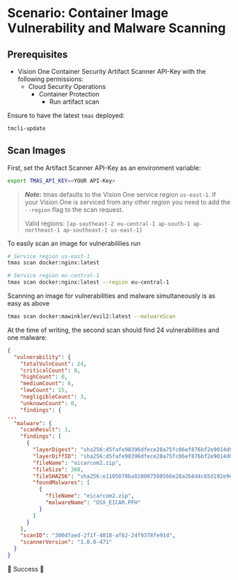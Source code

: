 # Scenario: Container Image Vulnerability and Malware Scanning

## Prerequisites

- Vision One Container Security Artifact Scanner API-Key with the following permissions:
  - Cloud Security Operations
    - Container Protection
      - Run artifact scan

Ensure to have the latest `tmas` deployed:

```sh
tmcli-update
```

## Scan Images

First, set the Artifact Scanner API-Key as an environment variable:

```sh
export TMAS_API_KEY=<YOUR API-Key>
```

> ***Note:*** tmas defaults to the Vision One service region `us-east-1`. If your Vision One is serviced from any other region you need to add the `--region` flag to the scan request.
> 
> Valid regions: `[ap-southeast-2 eu-central-1 ap-south-1 ap-northeast-1 ap-southeast-1 us-east-1]`

To easily scan an image for vulnerabililies run

```sh
# Service region us-east-1
tmas scan docker:nginx:latest

# Service region eu-central-1
tmas scan docker:nginx:latest --region eu-central-1
```

Scanning an image for vulnerabilities and malware simultaneously is as easy as above

```sh
tmas scan docker:mawinkler/evil2:latest --malwareScan
```

At the time of writing, the second scan should find 24 vulnerabilities and one malware:

```json
{
  "vulnerability": {
    "totalVulnCount": 24,
    "criticalCount": 0,
    "highCount": 0,
    "mediumCount": 6,
    "lowCount": 15,
    "negligibleCount": 3,
    "unknownCount": 0,
    "findings": {
...
  "malware": {
    "scanResult": 1,
    "findings": [
      {
        "layerDigest": "sha256:d5fafe98396dfece28a75fc06ef876bf2e9014d62d908f8296a925bab92ab4b9",
        "layerDiffID": "sha256:d5fafe98396dfece28a75fc06ef876bf2e9014d62d908f8296a925bab92ab4b9",
        "fileName": "eicarcom2.zip",
        "fileSize": 308,
        "fileSHA256": "sha256:e1105070ba828007508566e28a2b8d4c65d192e9eaf3b7868382b7cae747b397",
        "foundMalwares": [
          {
            "fileName": "eicarcom2.zip",
            "malwareName": "OSX_EICAR.PFH"
          }
        ]
      }
    ],
    "scanID": "300d7aed-2f1f-4818-af62-24f9378fe91d",
    "scannerVersion": "1.0.0-471"
  }
}
```

🎉 Success 🎉

